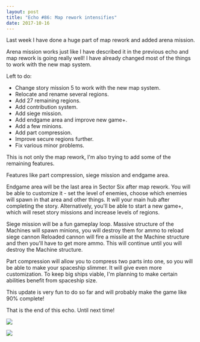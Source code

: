 ```yaml
---
layout: post
title: "Echo #86: Map rework intensifies"
date: 2017-10-16
---
```


Last week I have done a huge part of map rework and added arena mission.

Arena mission works just like I have described it in the previous echo and map rework is going really well!
I have already changed most of the things to work with the new map system.

Left to do:

* Change story mission 5 to work with the new map system.
* Relocate and rename several regions.
* Add 27 remaining regions.
* Add contribution system.
* Add siege mission.
* Add endgame area and improve new game+.
* Add a few minions.
* Add part compression.
* Improve secure regions further.
* Fix various minor problems.

This is not only the map rework, I'm also trying to add some of the remaining features.

Features like part compression, siege mission and endgame area.

Endgame area will be the last area in Sector Six after map rework.
You will be able to customize it - set the level of enemies, choose which enemies will spawn in that area and other things.
It will your main hub after completing the story.
Alternatively, you'll be able to start a new game+, which will reset story missions and increase levels of regions.

Siege mission will be a fun gameplay loop.
Massive structure of the Machines will spawn minions, you will destroy them for ammo to reload siege cannon
Reloaded cannon will fire a missile at the Machine structure and then you'll have to get more ammo.
This will continue until you will destroy the Machine structure.

Part compression will allow you to compress two parts into one, so you will be able to make your spaceship slimmer.
It will give even more customization.
To keep big ships viable, I'm planning to make certain abilities benefit from spaceship size.

This update is very fun to do so far and will probably make the game like 90% complete!

That is the end of this echo.
Until next time!

![](https://github.com/Zuurix/Zuurix.github.io/blob/master/images/echo%2086/CNF%20system%202017.10.15.png?raw=true)

![](https://github.com/Zuurix/Zuurix.github.io/blob/master/images/echo%2086/New%20map%202017.10.16.png?raw=true)
